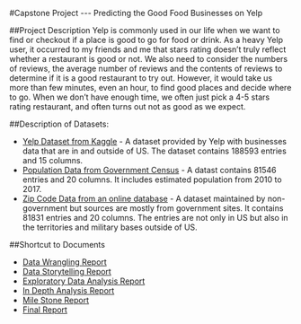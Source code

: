 #Capstone Project --- Predicting the Good Food Businesses on Yelp

##Project Description
Yelp is commonly used in our life when we want to find or checkout if a place is good to go for food or drink. As a heavy Yelp user, it occurred to my friends and me that stars rating doesn’t truly reflect whether a restaurant is good or not. We also need to consider the numbers of reviews, the average number of reviews and the contents of reviews to determine if it is a good restaurant to try out. However, it would take us more than few minutes, even an hour, to find good places and decide where to go. When we don’t have enough time, we often just pick a 4-5 stars rating restaurant, and often turns out not as good as we expect.

##Description of Datasets:
* [Yelp Dataset from Kaggle](https://www.kaggle.com/yelp-dataset/yelp-dataset#yelp_academic_dataset_business.json) - A dataset provided by Yelp with businesses data that are in and outside of US. The dataset contains 188593 entries and 15 columns.
* [Population Data from Government Census](https://www.census.gov/data/tables/2017/demo/popest/total-cities-and-towns.html) - A datast contains 81546 entries and 20 columns. It includes estimated population from 2010 to 2017.
* [Zip Code Data from an online database](http://federalgovernmentzipcodes.us/) - A dataset maintained by non-government but sources are mostly from government sites. It contains 81831 entries and 20 columns. The entries are not only in US but also in the territories and military bases outside of US.

##Shortcut to Documents
* [Data Wrangling Report](https://github.com/PenguinSu/SpringboardDS/blob/master/Capstone_Project_Yelp/Documents/Data_Wrangling_Report.pdf)
* [Data Storytelling Report](https://github.com/PenguinSu/SpringboardDS/blob/master/Capstone_Project_Yelp/Documents/Data_Storytelling_Report.pdf)
* [Exploratory Data Analysis Report](https://github.com/PenguinSu/SpringboardDS/blob/master/Capstone_Project_Yelp/Documents/Exploratory_Data_Analysis_Report.pdf)
* [In Depth Analysis Report](https://github.com/PenguinSu/SpringboardDS/blob/master/Capstone_Project_Yelp/Documents/In_Depth_Analysis_Report.pdf)
* [Mile Stone Report](https://github.com/PenguinSu/SpringboardDS/blob/master/Capstone_Project_Yelp/Documents/Milestone_Report.pdf)
* [Final Report](https://github.com/PenguinSu/SpringboardDS/blob/master/Capstone_Project_Yelp/Documents/Final_Report.pdf)
